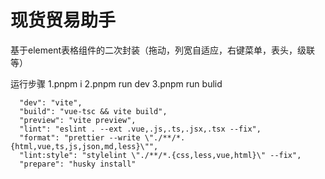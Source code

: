 # 现货贸易助手

基于element表格组件的二次封装（拖动，列宽自适应，右键菜单，表头，级联等）

运行步骤
1.pnpm i
2.pnpm run dev
3.pnpm run bulid

      "dev": "vite",
      "build": "vue-tsc && vite build",
      "preview": "vite preview",
      "lint": "eslint . --ext .vue,.js,.ts,.jsx,.tsx --fix",
      "format": "prettier --write \"./**/*.{html,vue,ts,js,json,md,less}\"",
      "lint:style": "stylelint \"./**/*.{css,less,vue,html}\" --fix",
      "prepare": "husky install"